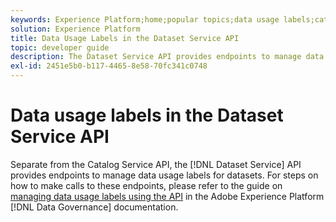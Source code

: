 ```yaml
---
keywords: Experience Platform;home;popular topics;data usage labels;catalog service
solution: Experience Platform
title: Data Usage Labels in the Dataset Service API
topic: developer guide
description: The Dataset Service API provides endpoints to manage data usage labels for datasets.
exl-id: 2451e5b0-b117-4465-8e58-70fc341c0748
---
```

# Data usage labels in the Dataset Service API

Separate from the Catalog Service API, the [!DNL Dataset Service] API provides endpoints to manage data usage labels for datasets. For steps on how to make calls to these endpoints, please refer to the guide on [managing data usage labels using the API](../../data-governance/labels/dataset-api.md) in the Adobe Experience Platform [!DNL Data Governance] documentation.

